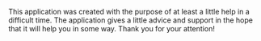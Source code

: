 This application was created with the purpose of at least a little help in a difficult time. The application gives a little advice and support in the hope that it will help you in some way. Thank you for your attention!